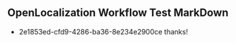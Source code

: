 ## OpenLocalization Workflow Test MarkDown
* 2e1853ed-cfd9-4286-ba36-8e234e2900ce 
thanks!<!--HONumber=Mar16_HO3-->
